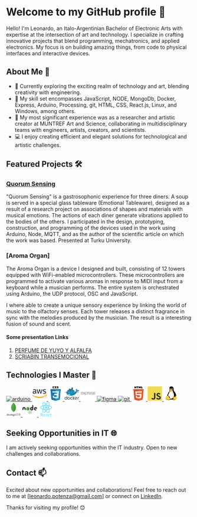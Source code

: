 # Welcome to my GitHub profile 👋

Hello! I'm Leonardo, an Italo-Argentinian Bachelor of Electronic Arts with expertise at the intersection of art and technology. I specialize in crafting innovative projects that blend programming, mechatronics, and applied electronics. My focus is on building amazing things, from code to physical interfaces and interactive devices.

## About Me 🚀

- 🔭 Currently exploring the exciting realm of technology and art, blending creativity with engineering.
- 🌱 My skill set encompasses JavaScript, NODE, MongoDb, Docker, Express, Arduino, Processing, git, HTML, CSS, React.js, Linux, and Windows, among others.
- 🎨 My most significant experience was as a researcher and artistic creator at MUNTREF Art and Science, collaborating in multidisciplinary teams with engineers, artists, creators, and scientists.
- 💻 I enjoy creating efficient and elegant solutions for technological and artistic challenges.

## Featured Projects 🛠️

### [Quorum Sensing](https://www.researchgate.net/publication/370476208_Quorum_Sensing_y_Vajilla_Emocional)
"Quorum Sensing" is a gastrosophonic experience for three diners. A soup is served in a special glass tableware (Emotional Tableware), designed as a result of a research project on associations of shapes and materials with musical emotions. The actions of each diner generate vibrations applied to the bodies of the others. I participated in the design, prototyping, construction, and programming of the devices used in the work using Arduino, Node, MQTT, and as the author of the scientific article on which the work was based.
Presented at Turku University. 


### [Aroma Organ]

The Aroma Organ is a device I designed and built, consisting of 12 towers equipped with WiFi-enabled microcontrollers. These microcontrollers are programmed to activate various aromas in response to MIDI input from a keyboard while a musician performs. The entire system is orchestrated using Arduino, the UDP protocol, OSC and JavaScript.

I where able to create a unique sensory experience by linking the world of music to the olfactory senses. Each tower releases a distinct fragrance in sync with the melodies produced by the musician. The result is a interesting fusion of sound and scent.

#### Some presentation Links

1. [PERFUME DE YUYO Y ALFALFA](https://sebastiantedesco.com/obra/perfume-de-yuyo-y-alfalfa-2019/)
2. [SCRIABIN TRANSEMOCIONAL](https://sebastiantedesco.com/obra/scriabin-transemocional-2018/)



## Technologies I Master 🚀

<p align="left"> <a href="https://www.arduino.cc/" target="_blank" rel="noreferrer"> <img src="https://cdn.worldvectorlogo.com/logos/arduino-1.svg" alt="arduino" width="40" height="40"/> </a> <a href="https://aws.amazon.com" target="_blank" rel="noreferrer"> <img src="https://raw.githubusercontent.com/devicons/devicon/master/icons/amazonwebservices/amazonwebservices-original-wordmark.svg" alt="aws" width="40" height="40"/> </a> <a href="https://www.w3schools.com/css/" target="_blank" rel="noreferrer"> <img src="https://raw.githubusercontent.com/devicons/devicon/master/icons/css3/css3-original-wordmark.svg" alt="css3" width="40" height="40"/> </a> <a href="https://www.docker.com/" target="_blank" rel="noreferrer"> <img src="https://raw.githubusercontent.com/devicons/devicon/master/icons/docker/docker-original-wordmark.svg" alt="docker" width="40" height="40"/> </a> <a href="https://expressjs.com" target="_blank" rel="noreferrer"> <img src="https://raw.githubusercontent.com/devicons/devicon/master/icons/express/express-original-wordmark.svg" alt="express" width="40" height="40"/> </a> <a href="https://www.figma.com/" target="_blank" rel="noreferrer"> <img src="https://www.vectorlogo.zone/logos/figma/figma-icon.svg" alt="figma" width="40" height="40"/> </a> <a href="https://git-scm.com/" target="_blank" rel="noreferrer"> <img src="https://www.vectorlogo.zone/logos/git-scm/git-scm-icon.svg" alt="git" width="40" height="40"/> </a> <a href="https://www.w3.org/html/" target="_blank" rel="noreferrer"> <img src="https://raw.githubusercontent.com/devicons/devicon/master/icons/html5/html5-original-wordmark.svg" alt="html5" width="40" height="40"/> </a> <a href="https://developer.mozilla.org/en-US/docs/Web/JavaScript" target="_blank" rel="noreferrer"> <img src="https://raw.githubusercontent.com/devicons/devicon/master/icons/javascript/javascript-original.svg" alt="javascript" width="40" height="40"/> </a> <a href="https://www.linux.org/" target="_blank" rel="noreferrer"> <img src="https://raw.githubusercontent.com/devicons/devicon/master/icons/linux/linux-original.svg" alt="linux" width="40" height="40"/> </a> <a href="https://www.mongodb.com/" target="_blank" rel="noreferrer"> <img src="https://raw.githubusercontent.com/devicons/devicon/master/icons/mongodb/mongodb-original-wordmark.svg" alt="mongodb" width="40" height="40"/> </a> <a href="https://nodejs.org" target="_blank" rel="noreferrer"> <img src="https://raw.githubusercontent.com/devicons/devicon/master/icons/nodejs/nodejs-original-wordmark.svg" alt="nodejs" width="40" height="40"/> </a> <a href="https://reactjs.org/" target="_blank" rel="noreferrer"> <img src="https://raw.githubusercontent.com/devicons/devicon/master/icons/react/react-original-wordmark.svg" alt="react" width="40" height="40"/> </a> </p>


## Seeking Opportunities in IT 🌐

I am actively seeking opportunities within the IT industry. Open to new challenges and collaborations.

## Contact 📫

Excited about new opportunities and collaborations! Feel free to reach out to me at [leonardo.potenza@gmail.com] or connect on [LinkedIn](https://www.linkedin.com/in/leonardo-potenza).

Thanks for visiting my profile! 😊
